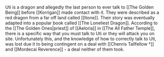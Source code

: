 Uti is a dragon and allegedly the last person to ever talk to [[The Golden Being]] before [[Korrigan]] made contact with it. They were described as a red dragon from a far off land called [[Itone]]. Their story was eventually adapted into a popular book called [[The Loneliest Dragon]]. According to the [[The Golden Ones|priest]] of [[Aeloria]] in [[The All Father Temple]], there is a specific way that you must talk to Uti or they will attack you on site. Unfortunately this, and the knowledge of how to correctly talk to Uti, was lost due it to being contingent on a deal with [[Chenris Tallfellow †]] and [[Mordecai Reverence]] - a deal neither of them took.